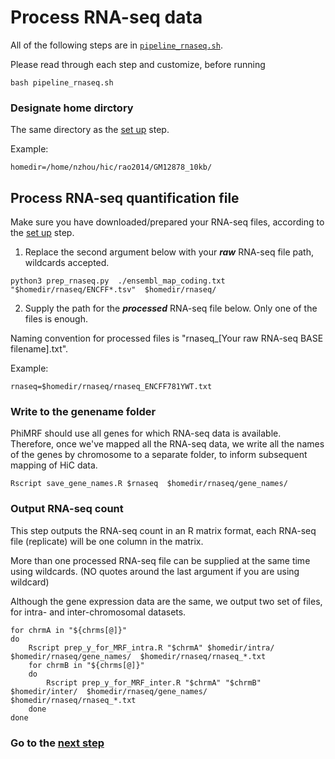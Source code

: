 # Process RNA-seq data

All of the following steps are in [`pipeline_rnaseq.sh`](pipeline_rnaseq.sh). 

Please read through each step and customize, before running

`bash pipeline_rnaseq.sh`

### Designate home dirctory

The same directory as the [set up](../0setup/) step.

Example:
```
homedir=/home/nzhou/hic/rao2014/GM12878_10kb/
```

## Process RNA-seq quantification file

Make sure you have downloaded/prepared your RNA-seq files, according to the [set up](../0setup/) step.

1. Replace the second argument below with your ***raw*** RNA-seq file path, wildcards accepted.
```
python3 prep_rnaseq.py  ./ensembl_map_coding.txt  "$homedir/rnaseq/ENCFF*.tsv"  $homedir/rnaseq/
```
2. Supply the path for the ***processed*** RNA-seq file below. Only one of the files is enough.

Naming convention for processed files is "rnaseq_[Your raw RNA-seq BASE filename].txt".

Example:
```
rnaseq=$homedir/rnaseq/rnaseq_ENCFF781YWT.txt
```


### Write to the genename folder

PhiMRF should use all genes for which RNA-seq data is available. Therefore, once we've mapped all the RNA-seq data, we write all the names of the genes by chromosome to a separate folder, to inform subsequent mapping of HiC data. 
```
Rscript save_gene_names.R $rnaseq  $homedir/rnaseq/gene_names/
```


### Output RNA-seq count 

This step outputs the RNA-seq count in an R matrix format, each RNA-seq file (replicate) will be one column in the matrix.

More than one processed RNA-seq file can be supplied at the same time using wildcards. (NO quotes around the last argument if you are using wildcard)

Although the gene expression data are the same, we output two set of files, for intra- and inter-chromosomal datasets.

```
for chrmA in "${chrms[@]}"
do
	Rscript prep_y_for_MRF_intra.R "$chrmA" $homedir/intra/  $homedir/rnaseq/gene_names/  $homedir/rnaseq/rnaseq_*.txt
	for chrmB in "${chrms[@]}"
	do
		Rscript prep_y_for_MRF_inter.R "$chrmA" "$chrmB" $homedir/inter/  $homedir/rnaseq/gene_names/  $homedir/rnaseq/rnaseq_*.txt
	done
done
```

### Go to the [next step](../2hic_processing)
